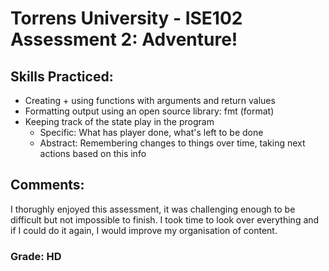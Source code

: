 # Torrens University - ISE102 Assessment 2: Adventure!

## Skills Practiced:  
- Creating + using functions with arguments and return values   
- Formatting output using an open source library: fmt (format)   
- Keeping track of the state play in the program     
    + Specific: What has player done, what's left to be done     
    + Abstract: Remembering changes to things over time, taking next actions based on this info
    
## Comments:
I thorughly enjoyed this assessment, it was challenging enough to be difficult but not impossible to finish.
I took time to look over everything and if I could do it again, I would improve my organisation of content.

### Grade: HD
